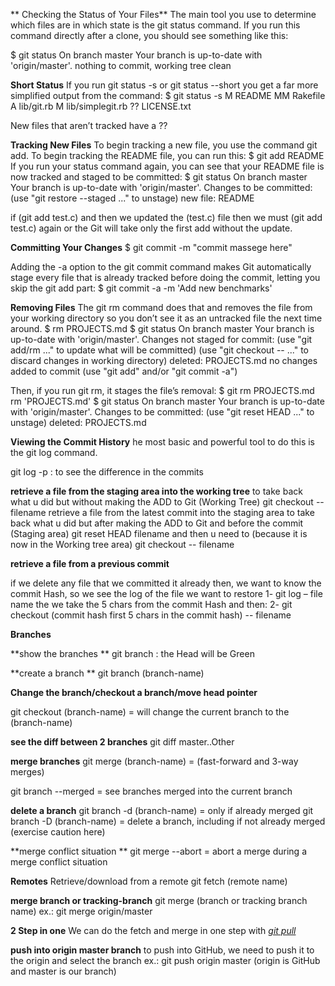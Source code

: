 ** Checking the Status of Your Files**
The main tool you use to determine which files are in which state is the git status command. If you run this command directly after a clone, you should see something like this:

$ git status
On branch master
Your branch is up-to-date with 'origin/master'.
nothing to commit, working tree clean

**Short Status**
If you run git status -s or git status --short you get a far more simplified output from the command:
$ git status -s
 M README
MM Rakefile
A  lib/git.rb
M  lib/simplegit.rb
?? LICENSE.txt

New files that aren’t tracked have a ??

**Tracking New Files**
To begin tracking a new file, you use the command git add. To begin tracking the README file, you can run this:
$ git add README
If you run your status command again, you can see that your README file is now tracked and staged to be committed:
$ git status
On branch master
Your branch is up-to-date with 'origin/master'.
Changes to be committed:
  (use "git restore --staged <file>..." to unstage)
    new file:   README

if (git add test.c) and then we updated the (test.c) file then we must (git add test.c) again or the Git will take only the first add without the update.


**Committing Your Changes**
$ git commit -m "commit massege here"

 Adding the -a option to the git commit command makes Git automatically stage every file that is already tracked before doing the commit, letting you skip the git add part:
$ git commit -a -m 'Add new benchmarks'



**Removing Files**
The git rm command does that and removes the file from your working directory so you don’t see it as an untracked file the next time around.
$ rm PROJECTS.md
$ git status
On branch master
Your branch is up-to-date with 'origin/master'.
Changes not staged for commit:
  (use "git add/rm <file>..." to update what will be committed)
  (use "git checkout -- <file>..." to discard changes in working directory)      deleted:    PROJECTS.md
no changes added to commit (use "git add" and/or "git commit -a")

Then, if you run git rm, it stages the file’s removal:
$ git rm PROJECTS.md
rm 'PROJECTS.md'
$ git status
On branch master
Your branch is up-to-date with 'origin/master'.
Changes to be committed:
  (use "git reset HEAD <file>..." to unstage)
    deleted:    PROJECTS.md


**Viewing the Commit History**
he most basic and powerful tool to do this is the git log command.

git log -p  : to see the difference in the commits



**retrieve a file from the staging area into the working tree**
to take back what u did but without making the ADD to Git (Working Tree)
git checkout -- filename 
retrieve a file from the latest commit into the staging area
to take back what u did but after making the ADD to Git and before the commit (Staging area)
git reset HEAD filename 
and then u need to (because it is now in the Working tree area) 
git checkout -- filename   

**retrieve a file from a previous commit**

if we delete any file that we committed it already then, we want to know the commit Hash, so we see the log of the file we want to restore
1- git log – file name
the we take the 5 chars from the commit Hash and then:
2- git checkout (commit hash first 5 chars in the commit hash) -- filename 


****Branches****

**show the branches **
git branch :  the Head will be Green


**create a branch **
git branch (branch-name) 


**Change the branch/checkout a branch/move head pointer**

git checkout (branch-name) = will change the current branch to the (branch-name)


**see the diff between 2 branches**
git diff master..Other

**merge branches**
git merge (branch-name)  = (fast-forward and 3-way merges)

 git branch --merged = see branches merged into the current branch

**delete a branch**
 git branch -d (branch-name)  = only if already merged
 git branch -D (branch-name) = delete a branch, including if not already merged (exercise caution here) 

**merge conflict situation **
git merge --abort = abort a merge during a merge conflict situation





****Remotes****
Retrieve/download from a remote 
 git fetch (remote name)

**merge branch or tracking-branch**
 git merge (branch or tracking branch name) ex.: git merge origin/master

**2 Step in one**
We can do the fetch and merge in one step with 
_<ins>git pull</ins>_

**push into origin master branch**
to push into GitHub, we need to push it to the origin and select the branch ex.:
git push origin master     (origin is GitHub and master is our branch)
